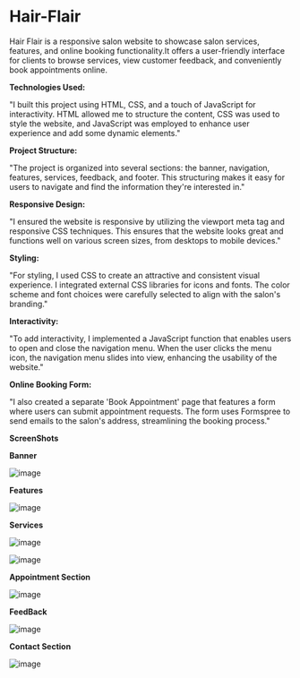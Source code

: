 # Hair-Flair

 Hair Flair is a responsive salon website to showcase salon services, features, and online booking functionality.It offers a user-friendly interface for clients to browse services, view customer feedback, and conveniently book appointments online.


**Technologies Used:**

"I built this project using HTML, CSS, and a touch of JavaScript for interactivity. HTML allowed me to structure the content, CSS was used to style the website, and JavaScript was employed to enhance user experience and add some dynamic elements."


**Project Structure:**

"The project is organized into several sections: the banner, navigation, features, services, feedback, and footer. This structuring makes it easy for users to navigate and find the information they're interested in."


**Responsive Design:**

"I ensured the website is responsive by utilizing the viewport meta tag and responsive CSS techniques. This ensures that the website looks great and functions well on various screen sizes, from desktops to mobile devices."


**Styling:**

"For styling, I used CSS to create an attractive and consistent visual experience. I integrated external CSS libraries for icons and fonts. The color scheme and font choices were carefully selected to align with the salon's branding."


**Interactivity:**

"To add interactivity, I implemented a JavaScript function that enables users to open and close the navigation menu. When the user clicks the menu icon, the navigation menu slides into view, enhancing the usability of the website."


**Online Booking Form:**

"I also created a separate 'Book Appointment' page that features a form where users can submit appointment requests. The form uses Formspree to send emails to the salon's address, streamlining the booking process."


**ScreenShots**

**Banner**

![image](https://github.com/nishad6112/Hair-Flair/assets/91268115/2c50bfd3-fcd0-4780-928b-dfb6d28b22a0)




**Features**

![image](https://github.com/nishad6112/Hair-Flair/assets/91268115/1165dc4d-9e38-4132-8046-c193fd4bbcb1)



**Services**

![image](https://github.com/nishad6112/Hair-Flair/assets/91268115/f83f675d-e38e-4530-9622-ab417029e723)


![image](https://github.com/nishad6112/Hair-Flair/assets/91268115/18c04ccc-3f50-41a5-b5bc-c198f8200717)

**Appointment Section**

![image](https://github.com/nishad6112/Hair-Flair/assets/91268115/dd886ff3-f45f-4924-a029-2e675d61f555)


**FeedBack**

![image](https://github.com/nishad6112/Hair-Flair/assets/91268115/0d4734bc-5d97-4fe8-9e8a-466e618c7e17)


**Contact Section**

![image](https://github.com/nishad6112/Hair-Flair/assets/91268115/4fe72ed2-1922-4419-bf68-a316dd0e5d13)



